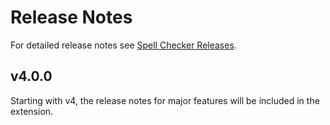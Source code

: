 # Release Notes

For detailed release notes see [Spell Checker Releases](https://github.com/streetsidesoftware/vscode-spell-checker/releases).

## v4.0.0

Starting with v4, the release notes for major features will be included in the extension.
